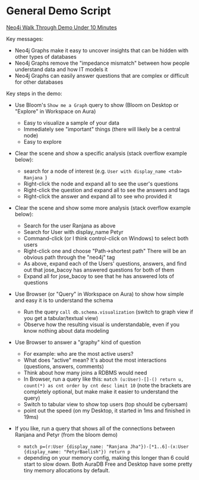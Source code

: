 # General Demo Script

[Neo4j Walk Through Demo Under 10 Minutes](https://www.youtube.com/watch?v=c2-cPzD8mRI)

Key messages:

- Neo4j Graphs make it easy to uncover insights that can be hidden with other types of databases
- Neo4j Graphs remove the "impedance mismatch" between how people understand data and how IT models it
- Neo4j Graphs can easily answer questions that are complex or difficult for other databases

Key steps in the demo:

- Use Bloom's `Show me a Graph` query to show (Bloom on Desktop or "Explore" in Workspace on Aura)
    - Easy to visualize a sample of your data
    - Immediately see "important" things (there will likely be a central node)
    - Easy to explore

- Clear the scene and show a specific analysis (stack overflow example below):
    - search for a node of interest (e.g. `User with display_name <tab> Ranjana `)
    - Right-click the node and expand all to see the user's questions
    - Right-click the question and expand all to see the answers and tags
    - Right-click the answer and expand all to see who provided it 

- Clear the scene and show some more analysis (stack overflow example below):
    - Search for the user Ranjana as above
    - Search for User with display_name Petyr
    - Command-click (or I think control-click on Windows) to select both users
    - Right-click one and choose "Path->shortest path" There will be an obvious path through the "neo4j" tag
    - As above, expand each of the Users' questions, answers, and find out that jose_bacoy has answered questions for both of them
    - Expand all for jose_bacoy to see that he has answered lots of questions

- Use Browser (or "Query" in Workspace on Aura) to show how simple and easy it is to understand the schema
    - Run the query `call db.schema.visualization` (switch to graph view if you get a tabular/textual view)
    - Observe how the resulting visual is understandable, even if you know nothing about data modeling

- Use Browser to answer a "graphy" kind of question
    - For example: who are the most active users?
    - What does "active" mean? It's about the most interactions (questions, answers, comments)
    - Think about how many joins a RDBMS would need
    - In Browser, run a query like this: `match (u:User)-[]-() return u, count(*) as cnt order by cnt desc limit 10` (note the brackets are completely optional, but make make it easier to understand the query)
    - Switch to tabular view to show top users (top should be cybersam)
    - point out the speed (on my Desktop, it started in 1ms and finished in 19ms)

- If you like, run a query that shows all of the connections between Ranjana and Petyr (from the bloom demo)
    - `match p=(r:User {display_name: "Ranjana Jha"})-[*1..6]-(x:User {display_name: "PetyrBaelish"}) return p`
    - depending on your memory config, making this longer than 6 could start to slow down. Both AuraDB Free and Desktop have some pretty tiny memory allocations by default.